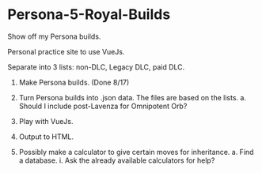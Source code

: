 # Persona-5-Royal-Builds
Show off my Persona builds.

Personal practice site to use VueJs.

Separate into 3 lists: non-DLC, Legacy DLC, paid DLC.

1. Make Persona builds. (Done 8/17)

2. Turn Persona builds into .json data. The files are based on the lists.
    a. Should I include post-Lavenza for Omnipotent Orb?

3. Play with VueJs.

4. Output to HTML.

5. Possibly make a calculator to give certain moves for inheritance.
    a. Find a database.
        i. Ask the already available calculators for help?